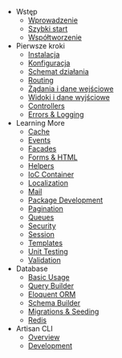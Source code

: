 - Wstęp
    - [Wprowadzenie](/introduction)
    - [Szybki start](/quick)
    - [Współtworzenie](/contributing)
- Pierwsze kroki
    - [Instalacja](/installation)
    - [Konfiguracja](/configuration)
    - [Schemat działania](/lifecycle)
    - [Routing](/routing)
    - [Żądania i dane wejściowe](/requests)
    - [Widoki i dane wyjściowe](/responses)
    - [Controllers](/controllers)
    - [Errors & Logging](/errors)
- Learning More
    - [Cache](/cache)
    - [Events](/events)
    - [Facades](/facades)
    - [Forms & HTML](/html)
    - [Helpers](/helpers)
    - [IoC Container](/ioc)
    - [Localization](/localization)
    - [Mail](/mail)
    - [Package Development](/packages)
    - [Pagination](/pagination)
    - [Queues](/queues)
    - [Security](/security)
    - [Session](/session)
    - [Templates](/templates)
    - [Unit Testing](/testing)
    - [Validation](/validation)
- Database
    - [Basic Usage](/database)
    - [Query Builder](/queries)
    - [Eloquent ORM](/eloquent)
    - [Schema Builder](/schema)
    - [Migrations & Seeding](/migrations)
    - [Redis](/redis)
- Artisan CLI
    - [Overview](/artisan)
    - [Development](/commands)